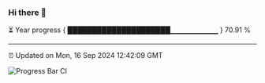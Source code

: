 ### Hi there 👋

⏳ Year progress { █████████████████████▁▁▁▁▁▁▁▁▁ } 70.91 %

---

⏰ Updated on Mon, 16 Sep 2024 12:42:09 GMT

![Progress Bar CI](https://github.com/ZhaoGui/ZhaoGui/workflows/Progress%20Bar%20CI/badge.svg)
